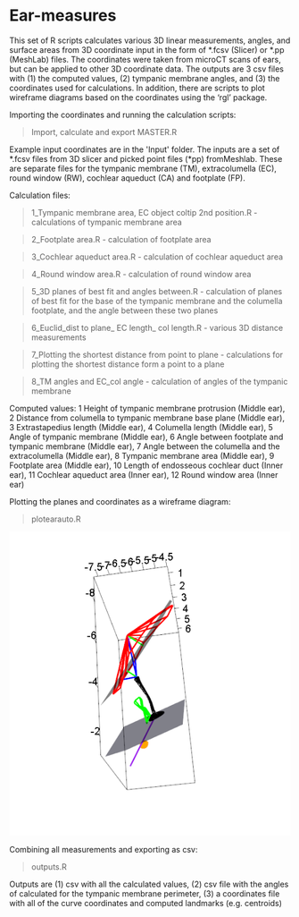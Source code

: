 # Ear-measures

This set of R scripts calculates various 3D linear measurements, angles, and surface areas from 3D coordinate input in the form of *.fcsv (Slicer) or *.pp (MeshLab) files. The coordinates were taken from microCT scans of ears, but can be applied to other 3D coordinate data. The outputs are 3 csv files with (1) the computed values, (2) tympanic membrane angles, and (3) the coordinates used for calculations. In addition, there are scripts to plot wireframe diagrams based on the coordinates using the ‘rgl’ package.


Importing the coordinates and running the calculation scripts:
> Import, calculate and export MASTER.R

Example input coordinates are in the 'Input' folder. The inputs are a set of *.fcsv files from 3D slicer and picked point files (*pp) fromMeshlab.  These are separate files for the tympanic membrane (TM), extracolumella (EC), round window (RW), cochlear aqueduct (CA) and footplate (FP).

Calculation files:

> 1_Tympanic membrane area, EC object coltip 2nd position.R - calculations of tympanic membrane area

> 2_Footplate area.R - calculation of footplate area

> 3_Cochlear aqueduct area.R - calculation of cochlear aqueduct area

> 4_Round window area.R - calculation of round window area

> 5_3D planes of best fit and angles between.R - calculation of planes of best fit for the base of the tympanic membrane and the columella footplate, and the angle between these two planes

> 6_Euclid_dist to plane_ EC length_ col length.R - various 3D distance measurements

> 7_Plotting the shortest distance from point to plane - calculations for plotting the shortest distance form a point to a plane

> 8_TM angles and EC_col angle - calculation of angles of the tympanic membrane

Computed values:
1	Height of tympanic membrane protrusion	(Middle ear),
2	Distance from columella to tympanic membrane base plane	(Middle ear),
3	Extrastapedius length	(Middle ear),
4	Columella length	(Middle ear),
5	Angle of tympanic membrane	(Middle ear),
6	Angle between footplate and tympanic membrane	(Middle ear),
7	Angle between the columella and the extracolumella	(Middle ear),
8	Tympanic membrane area	(Middle ear),
9	Footplate area	(Middle ear),
10	Length of endosseous cochlear duct	(Inner ear),
11	Cochlear aqueduct area	(Inner ear),
12	Round window area	(Inner ear)


Plotting the planes and coordinates as a wireframe diagram:

> plotearauto.R

![alt text](Capture.PNG)

Combining all measurements and exporting as csv:

> outputs.R

Outputs are (1) csv with all the calculated values, (2) csv file with the angles of calculated for the tympanic membrane perimeter, (3) a coordinates file with all of the curve coordinates and computed landmarks (e.g. centroids)
